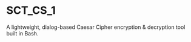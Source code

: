 # SCT_CS_1
A lightweight, dialog-based Caesar Cipher encryption &amp; decryption tool built in Bash.
